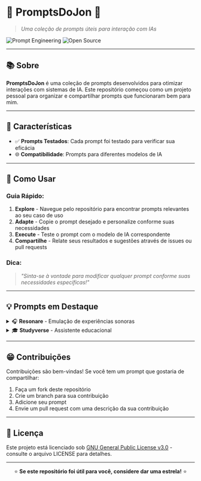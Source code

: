 # 🧠 **PromptsDoJon** 🧠

> _Uma coleção de prompts úteis para interação com IAs_

![Prompt Engineering](https://img.shields.io/badge/Prompt-Engineering-blue)
![Open Source](https://img.shields.io/badge/Open-Source-orange)

---

## 📚 **Sobre**

**PromptsDoJon** é uma coleção de prompts desenvolvidos para otimizar interações com sistemas de IA. Este repositório começou como um projeto pessoal para organizar e compartilhar prompts que funcionaram bem para mim.

---

## 🌟 **Características**

- ✅ **Prompts Testados**: Cada prompt foi testado para verificar sua eficácia
- 🌐 **Compatibilidade**: Prompts para diferentes modelos de IA

---

## 🚀 **Como Usar**

### Guia Rápido:

1. **Explore** - Navegue pelo repositório para encontrar prompts relevantes ao seu caso de uso
2. **Adapte** - Copie o prompt desejado e personalize conforme suas necessidades
3. **Execute** - Teste o prompt com o modelo de IA correspondente
4. **Compartilhe** - Relate seus resultados e sugestões através de issues ou pull requests

### Dica:
> *"Sinta-se à vontade para modificar qualquer prompt conforme suas necessidades específicas!"*

---

## 💡 **Prompts em Destaque**

<details>
<summary>🎧 <b>Resonare</b> - Emulação de experiências sonoras</summary>
<br>
Um prompt para simular experiências de áudio através de descrições textuais detalhadas.
</details>

<details>
<summary>🎓 <b>Studyverse</b> - Assistente educacional</summary>
<br>
Desenvolvido para auxiliar estudantes, este prompt ajuda a explicar conceitos e responder dúvidas acadêmicas.
</details>

---

## 😁 **Contribuições**

Contribuições são bem-vindas! Se você tem um prompt que gostaria de compartilhar:

1. Faça um fork deste repositório
2. Crie um branch para sua contribuição 
3. Adicione seu prompt
4. Envie um pull request com uma descrição da sua contribuição

---

## 📄 **Licença**

Este projeto está licenciado sob [GNU General Public License v3.0](LICENSE) - consulte o arquivo LICENSE para detalhes.

---

<div align="center">

⭐ **Se este repositório foi útil para você, considere dar uma estrela!** ⭐

</div>
